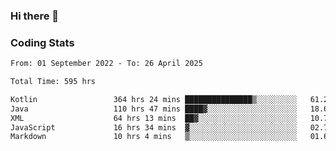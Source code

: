 ### Hi there 👋

<!--
**Girrafeec/girrafeec** is a ✨ _special_ ✨ repository because its `README.md` (this file) appears on your GitHub profile.

Here are some ideas to get you started:

- 🔭 I’m currently working on ...
- 🌱 I’m currently learning ...
- 👯 I’m looking to collaborate on ...
- 🤔 I’m looking for help with ...
- 💬 Ask me about ...
- 📫 How to reach me: ...
- 😄 Pronouns: ...
- ⚡ Fun fact: ...
-->

### Coding Stats
<!--START_SECTION:waka-->

```txt
From: 01 September 2022 - To: 26 April 2025

Total Time: 595 hrs

Kotlin                 364 hrs 24 mins ███████████████▒░░░░░░░░░   61.24 %
Java                   110 hrs 47 mins ████▓░░░░░░░░░░░░░░░░░░░░   18.62 %
XML                    64 hrs 13 mins  ██▓░░░░░░░░░░░░░░░░░░░░░░   10.79 %
JavaScript             16 hrs 34 mins  ▓░░░░░░░░░░░░░░░░░░░░░░░░   02.79 %
Markdown               10 hrs 4 mins   ▒░░░░░░░░░░░░░░░░░░░░░░░░   01.69 %
```

<!--END_SECTION:waka-->
